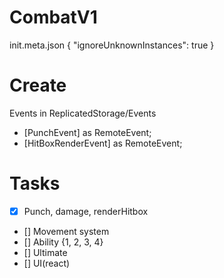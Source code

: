 # CombatV1

init.meta.json
{
  "ignoreUnknownInstances": true
}

# Create
Events in ReplicatedStorage/Events 
  - [PunchEvent] as RemoteEvent;
  - [HitBoxRenderEvent] as RemoteEvent;

# Tasks
 - [X] Punch, damage, renderHitbox
 - [] Movement system
 - [] Ability {1, 2, 3, 4}
 - [] Ultimate
 - [] UI(react)
